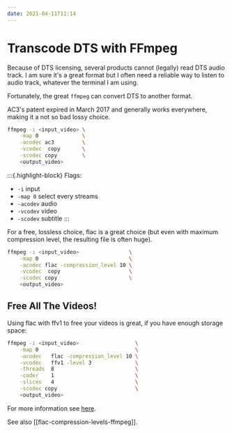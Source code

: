 ```yaml
---
date: 2021-04-11T11:14
---
```


Transcode DTS with FFmpeg
=========================

Because of DTS licensing, several products cannot (legally) read DTS
audio track. I am sure it's a great format but I often need a reliable
way to listen to audio track, whatever the terminal I am using.

Fortunately, the great `ffmpeg` can convert DTS to another format.

AC3's patent expired in March 2017 and generally works everywhere,
making it a not so bad lossy choice.

``` sh
ffmpeg -i <input_video> \
    -map 0              \
    -acodec ac3         \
    -vcodec  copy       \
    -scodec copy        \
    <output_video>
```

:::{.highlight-block}
Flags:

-   `-i` input
-   `-map 0` select every streams
-   `-acodev` audio
-   `-vcodev` video
-   `-scodev` subtitle
:::

For a free, lossless choice, flac is a great choice (but even with
maximum compression level, the resulting file is often huge).

``` sh
ffmpeg -i <input_video>                \
    -map 0                             \
    -acodec flac -compression_level 10 \
    -vcodec  copy                      \
    -scodec copy                       \
    <output_video>
```

Free All The Videos!
--------------------

Using flac with ffv1 to free your videos is great, if you have enough
storage space:

``` sh
ffmpeg -i <input_video>                  \
    -map 0                               \
    -acodec   flac -compression_level 10 \
    -vcodec   ffv1 -level 3              \
    -threads  8                          \
    -coder    1                          \
    -slices   4                          \
    -scodec copy                         \
    <output_video>
```

For more information see
[here](https://trac.ffmpeg.org/wiki/Encode/FFV1).

See also [[flac-compression-levels-ffmpeg]].
